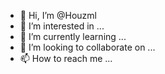- 👋 Hi, I’m @Houzml
- 👀 I’m interested in ...
- 🌱 I’m currently learning ...
- 💞️ I’m looking to collaborate on ...
- 📫 How to reach me ...

<!---
Houzml/Houzml is a ✨ special ✨ repository because its `README.md` (this file) appears on your GitHub profile.
You can click the Preview link to take a look at your changes.
--->
